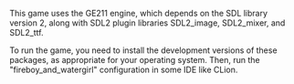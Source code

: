 This game uses the GE211 engine, which depends on the SDL library version 2, along with SDL2 plugin libraries SDL2_image, SDL2_mixer, and SDL2_ttf. 

To run the game, you need to install the development versions of these packages, as appropriate for your operating system. Then, run the "fireboy_and_watergirl" configuration in some IDE like CLion.
